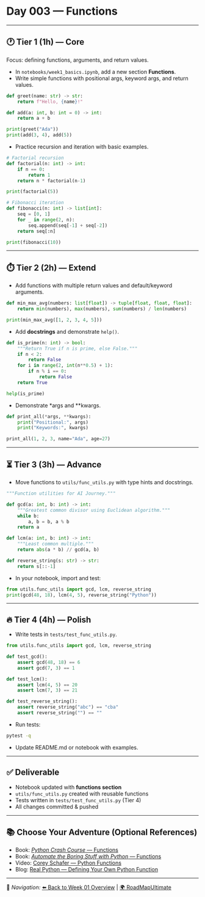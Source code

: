 # Day 003 — Functions

---

## 🕐 Tier 1 (1h) — Core

Focus: defining functions, arguments, and return values.

- In `notebooks/week1_basics.ipynb`, add a new section **Functions**.
- Write simple functions with positional args, keyword args, and return values.

```python
def greet(name: str) -> str:
    return f"Hello, {name}!"

def add(a: int, b: int = 0) -> int:
    return a + b

print(greet("Ada"))
print(add(3, 4), add(5))
```

- Practice recursion and iteration with basic examples.

```python
# Factorial recursion
def factorial(n: int) -> int:
    if n == 0:
        return 1
    return n * factorial(n-1)

print(factorial(5))

# Fibonacci iteration
def fibonacci(n: int) -> list[int]:
    seq = [0, 1]
    for _ in range(2, n):
        seq.append(seq[-1] + seq[-2])
    return seq[:n]

print(fibonacci(10))
```

---

## ⏱️ Tier 2 (2h) — Extend

- Add functions with multiple return values and default/keyword arguments.

```python
def min_max_avg(numbers: list[float]) -> tuple[float, float, float]:
    return min(numbers), max(numbers), sum(numbers) / len(numbers)

print(min_max_avg([1, 2, 3, 4, 5]))
```

- Add **docstrings** and demonstrate `help()`.

```python
def is_prime(n: int) -> bool:
    """Return True if n is prime, else False."""
    if n < 2:
        return False
    for i in range(2, int(n**0.5) + 1):
        if n % i == 0:
            return False
    return True

help(is_prime)
```

- Demonstrate *args and **kwargs.

```python
def print_all(*args, **kwargs):
    print("Positional:", args)
    print("Keywords:", kwargs)

print_all(1, 2, 3, name="Ada", age=27)
```

---

## ⏳ Tier 3 (3h) — Advance

- Move functions to `utils/func_utils.py` with type hints and docstrings.

```python
"""Function utilities for AI Journey."""

def gcd(a: int, b: int) -> int:
    """Greatest common divisor using Euclidean algorithm."""
    while b:
        a, b = b, a % b
    return a

def lcm(a: int, b: int) -> int:
    """Least common multiple."""
    return abs(a * b) // gcd(a, b)

def reverse_string(s: str) -> str:
    return s[::-1]
```

- In your notebook, import and test:

```python
from utils.func_utils import gcd, lcm, reverse_string
print(gcd(48, 18), lcm(4, 5), reverse_string("Python"))
```

---

## 🔥 Tier 4 (4h) — Polish

- Write tests in `tests/test_func_utils.py`.

```python
from utils.func_utils import gcd, lcm, reverse_string

def test_gcd():
    assert gcd(48, 18) == 6
    assert gcd(7, 3) == 1

def test_lcm():
    assert lcm(4, 5) == 20
    assert lcm(7, 3) == 21

def test_reverse_string():
    assert reverse_string("abc") == "cba"
    assert reverse_string("") == ""
```

- Run tests:

```bash
pytest -q
```

- Update README.md or notebook with examples.

---

## ✅ Deliverable
- Notebook updated with **functions section**
- `utils/func_utils.py` created with reusable functions
- Tests written in `tests/test_func_utils.py` (Tier 4)
- All changes committed & pushed

---

## 📚 Choose Your Adventure (Optional References)
- Book: [*Python Crash Course* — Functions](https://nostarch.com/pythoncrashcourse2e)  
- Book: [*Automate the Boring Stuff with Python* — Functions](https://automatetheboringstuff.com/)  
- Video: [Corey Schafer — Python Functions](https://www.youtube.com/watch?v=9Os0o3wzS_I)  
- Blog: [Real Python — Defining Your Own Python Function](https://realpython.com/defining-your-own-python-function/)  

---

🔗 *Navigation:* [⬅️ Back to Week 01 Overview](./README.md) | [🌍 RoadMapUltimate](../../RoadMapUltimate.md)

